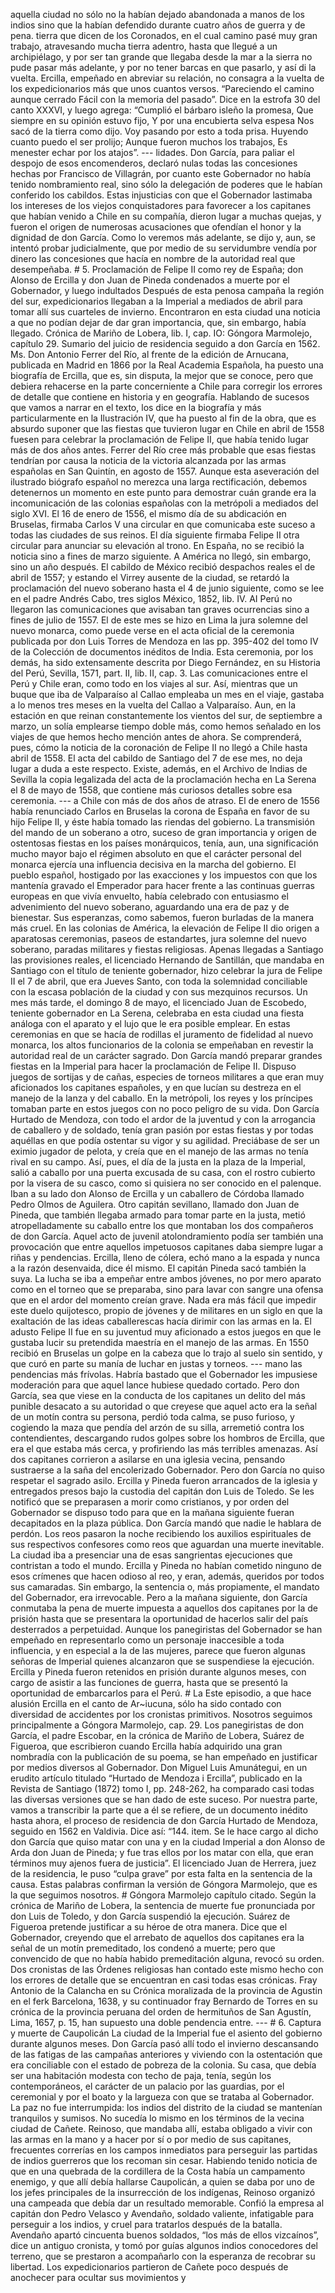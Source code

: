 aquella ciudad no sólo no la habían dejado abandonada a manos de los indios sino que la habían defendido durante cuatro años de guerra y de pena. tierra que dicen de los Coronados, en el cual camino pasé muy gran trabajo, atravesando mucha tierra adentro, hasta que llegué a un archipiélago, y por ser tan grande que llegaba desde la mar a la sierra no pude pasar más adelante, y por no tener barcas en que pasarlo, y así di la vuelta. Ercilla, empeñado en abreviar su relación, no consagra a la vuelta de los expedicionarios más que unos cuantos versos. “Pareciendo el camino aunque cerrado Fácil con la memoria del pasado”. Dice en la estrofa 30 del canto XXXVI, y luego agrega: “Cumplió el bárbaro isleño la promesa, Que siempre en su opinión estuvo fijo, Y por una encubierta selva espesa Nos sacó de la tierra como dijo. Voy pasando por esto a toda prisa. Huyendo cuanto puedo el ser prolijo; Aunque fueron muchos los trabajos, Es menester echar por los atajos”. --- lidades. Don García, para paliar el despojo de esos encomenderos, declaró nulas todas las concesiones hechas por Francisco de Villagrán, por cuanto este Gobernador no había tenido nombramiento real, sino sólo la delegación de poderes que le habían conferido los cabildos. Estas injusticias con que el Gobernador lastimaba los intereses de los viejos conquistadores para favorecer a los capitanes que habían venido a Chile en su compañía, dieron lugar a muchas quejas, y fueron el origen de numerosas acusaciones que ofendían el honor y la dignidad de don García. Como lo veremos más adelante, se dijo y, aun, se intentó probar judicialmente, que por medio de su servidumbre vendía por dinero las concesiones que hacía en nombre de la autoridad real que desempeñaba. # 5. Proclamación de Felipe II como rey de España; don Alonso de Ercilla y don Juan de Pineda condenados a muerte por el Gobernador, y luego indultados Después de esta penosa campaña la región del sur, expedicionarios llegaban a la Imperial a mediados de abril para tomar allí sus cuarteles de invierno. Encontraron en esta ciudad una noticia a que no podían dejar de dar gran importancia, que, sin embargo, había llegado. Crónica de Mariño de Lobera, lib. I, cap. IO: Góngora Marmolejo, capítulo 29. Sumario del juicio de residencia seguido a don García en 1562. Ms. Don Antonio Ferrer del Río, al frente de la edición de Arnucana, publicada en Madrid en 1866 por la Real Academia Española, ha puesto una biografía de Ercilla, que es, sin disputa, la mejor que se conoce, pero que debiera rehacerse en la parte concerniente a Chile para corregir los errores de detalle que contiene en historia y en geografía. Hablando de sucesos que vamos a narrar en el texto, los dice en la biografía y más particularmente en la Ilustración IV, que ha puesto al fin de la obra, que es absurdo suponer que las fiestas que tuvieron lugar en Chile en abril de 1558 fuesen para celebrar la proclamación de Felipe II, que había tenido lugar más de dos años antes. Ferrer del Río cree más probable que esas fiestas tendrían por causa la noticia de la victoria alcanzada por las armas españolas en San Quintín, en agosto de 1557. Aunque esta aseveración del ilustrado biógrafo español no merezca una larga rectificación, debemos detenernos un momento en este punto para demostrar cuán grande era la incomunicación de las colonias españolas con la metrópoli a mediados del siglo XVI. El 16 de enero de 1556, el mismo día de su abdicación en Bruselas, firmaba Carlos V una circular en que comunicaba este suceso a todas las ciudades de sus reinos. El día siguiente firmaba Felipe II otra circular para anunciar su elevación al trono. En España, no se recibió la noticia sino a fines de marzo siguiente. A América no llegó, sin embargo, sino un año después. El cabildo de México recibió despachos reales el de abril de 1557; y estando el Virrey ausente de la ciudad, se retardó la proclamación del nuevo soberano hasta el 4 de junio siguiente, como se lee en el padre Andrés Cabo, tres siglos México, 1852, lib. IV. AI Perú no llegaron las comunicaciones que avisaban tan graves ocurrencias sino a fines de julio de 1557. El de este mes se hizo en Lima la jura solemne del nuevo monarca, como puede verse en el acta oficial de la ceremonia publicada por don Luis Torres de Mendoza en las pp. 395-402 del tomo IV de la Colección de documentos inéditos de India. Esta ceremonia, por los demás, ha sido extensamente descrita por Diego Fernández, en su Historia del Perú, Sevilla, 1571, part. II, lib. II, cap. 3. Las comunicaciones entre el Perú y Chile eran, como todo en los viajes al sur. Así, mientras que un buque que iba de Valparaíso al Callao empleaba un mes en el viaje, gastaba a lo menos tres meses en la vuelta del Callao a Valparaíso. Aun, en la estación en que reinan constantemente los vientos del sur, de septiembre a marzo, un solía emplearse tiempo doble más, como hemos señalado en los viajes de que hemos hecho mención antes de ahora. Se comprenderá, pues, cómo la noticia de la coronación de Felipe II no llegó a Chile hasta abril de 1558. El acta del cabildo de Santiago del 7 de ese mes, no deja lugar a duda a este respecto. Existe, además, en el Archivo de Indias de Sevilla la copia legalizada del acta de la proclamación hecha en La Serena el 8 de mayo de 1558, que contiene más curiosos detalles sobre esa ceremonia. --- a Chile con más de dos años de atraso. El de enero de 1556 había renunciado Carlos en Bruselas la corona de España en favor de su hijo Felipe II, y éste había tomado las riendas del gobierno. La transmisión del mando de un soberano a otro, suceso de gran importancia y origen de ostentosas fiestas en los países monárquicos, tenía, aun, una significación mucho mayor bajo el régimen absoluto en que el carácter personal del monarca ejercía una influencia decisiva en la marcha del gobierno. El pueblo español, hostigado por las exacciones y los impuestos con que los mantenía gravado el Emperador para hacer frente a las continuas guerras europeas en que vivía envuelto, había celebrado con entusiasmo el advenimiento del nuevo soberano, aguardando una era de paz y de bienestar. Sus esperanzas, como sabemos, fueron burladas de la manera más cruel. En las colonias de América, la elevación de Felipe II dio origen a aparatosas ceremonias, paseos de estandartes, jura solemne del nuevo soberano, paradas militares y fiestas religiosas. Apenas llegadas a Santiago las provisiones reales, el licenciado Hernando de Santillán, que mandaba en Santiago con el título de teniente gobernador, hizo celebrar la jura de Felipe II el 7 de abril, que era Jueves Santo, con toda la solemnidad conciliable con la escasa población de la ciudad y con sus mezquinos recursos. Un mes más tarde, el domingo 8 de mayo, el licenciado Juan de Escobedo, teniente gobernador en La Serena, celebraba en esta ciudad una fiesta análoga con el aparato y el lujo que le era posible emplear. En estas ceremonias en que se hacía de rodillas el juramento de fidelidad al nuevo monarca, los altos funcionarios de la colonia se empeñaban en revestir la autoridad real de un carácter sagrado. Don García mandó preparar grandes fiestas en la Imperial para hacer la proclamación de Felipe II. Dispuso juegos de sortijas y de cañas, especies de torneos militares a que eran muy aficionados los capitanes españoles, y en que lucían su destreza en el manejo de la lanza y del caballo. En la metrópoli, los reyes y los príncipes tomaban parte en estos juegos con no poco peligro de su vida. Don García Hurtado de Mendoza, con todo el ardor de la juventud y con la arrogancia de caballero y de soldado, tenía gran pasión por estas fiestas y por todas aquéllas en que podía ostentar su vigor y su agilidad. Preciábase de ser un eximio jugador de pelota, y creía que en el manejo de las armas no tenía rival en su campo. Así, pues, el día de la justa en la plaza de la Imperial, salió a caballo por una puerta excusada de su casa, con el rostro cubierto por la visera de su casco, como si quisiera no ser conocido en el palenque. Iban a su lado don Alonso de Ercilla y un caballero de Córdoba llamado Pedro Olmos de Aguilera. Otro capitán sevillano, llamado don Juan de Pineda, que también llegaba armado para tomar parte en la justa, metió atropelladamente su caballo entre los que montaban los dos compañeros de don García. Aquel acto de juvenil atolondramiento podía ser también una provocación que entre aquellos impetuosos capitanes daba siempre lugar a riñas y pendencias. Ercilla, lleno de cólera, echó mano a la espada y nunca a la razón desenvaida, dice él mismo. El capitán Pineda sacó también la suya. La lucha se iba a empeñar entre ambos jóvenes, no por mero aparato como en el torneo que se preparaba, sino para lavar con sangre una ofensa que en el ardor del momento creían grave. Nada era más fácil que impedir este duelo quijotesco, propio de jóvenes y de militares en un siglo en que la exaltación de las ideas caballerescas hacía dirimir con las armas en la. El adusto Felipe II fue en su juventud muy aficionado a estos juegos en que le gustaba lucir su pretendida maestría en el manejo de las armas. En 1550 recibió en Bruselas un golpe en la cabeza que lo trajo al suelo sin sentido, y que curó en parte su manía de luchar en justas y torneos. --- mano las pendencias más frívolas. Habría bastado que el Gobernador les impusiese moderación para que aquel lance hubiese quedado cortado. Pero don García, sea que viese en la conducta de los capitanes un delito del más punible desacato a su autoridad o que creyese que aquel acto era la señal de un motín contra su persona, perdió toda calma, se puso furioso, y cogiendo la maza que pendía del arzón de su silla, arremetió contra los contendientes, descargando rudos golpes sobre los hombros de Ercilla, que era el que estaba más cerca, y profiriendo las más terribles amenazas. Así dos capitanes corrieron a asilarse en una iglesia vecina, pensando sustraerse a la saña del encolerizado Gobernador. Pero don García no quiso respetar el sagrado asilo. Ercilla y Pineda fueron arrancados de la iglesia y entregados presos bajo la custodia del capitán don Luis de Toledo. Se les notificó que se preparasen a morir como cristianos, y por orden del Gobernador se dispuso todo para que en la mañana siguiente fueran decapitados en la plaza pública. Don García mandó que nadie le hablara de perdón. Los reos pasaron la noche recibiendo los auxilios espirituales de sus respectivos confesores como reos que aguardan una muerte inevitable. La ciudad iba a presenciar una de esas sangrientas ejecuciones que contristan a todo el mundo. Ercilla y Pineda no habían cometido ninguno de esos crímenes que hacen odioso al reo, y eran, además, queridos por todos sus camaradas. Sin embargo, la sentencia o, más propiamente, el mandato del Gobernador, era irrevocable. Pero a la mañana siguiente, don García conmutaba la pena de muerte impuesta a aquellos dos capitanes por la de prisión hasta que se presentara la oportunidad de hacerlos salir del país desterrados a perpetuidad. Aunque los panegiristas del Gobernador se han empeñado en representarlo como un personaje inaccesible a toda influencia, y en especial a la de las mujeres, parece que fueron algunas señoras de Imperial quienes alcanzaron que se suspendiese la ejecución. Ercilla y Pineda fueron retenidos en prisión durante algunos meses, con cargo de asistir a las funciones de guerra, hasta que se presentó la oportunidad de embarcarlos para el Perú. # La Este episodio, a que hace alusión Ercilla en el canto de Ar~iucuna, sólo ha sido contado con diversidad de accidentes por los cronistas primitivos. Nosotros seguimos principalmente a Góngora Marmolejo, cap. 29. Los panegiristas de don García, el padre Escobar, en la crónica de Mariño de Lobera, Suárez de Figueroa, que escribieron cuando Ercilla había adquirido una gran nombradía con la publicación de su poema, se han empeñado en justificar por medios diversos al Gobernador. Don Miguel Luis Amunátegui, en un erudito artículo titulado “Hurtado de Mendoza i Ercilla”, publicado en la Revista de Santiago (1872) tomo I, pp. 248-262, ha comparado casi todas las diversas versiones que se han dado de este suceso. Por nuestra parte, vamos a transcribir la parte que a él se refiere, de un documento inédito hasta ahora, el proceso de residencia de don García Hurtado de Mendoza, seguido en 1562 en Valdivia. Dice así: “144. item. Se le hace cargo al dicho don García que quiso matar con una y en la ciudad Imperial a don Alonso de Arda don Juan de Pineda; y fue tras ellos por los matar con ella, que eran términos muy ajenos fuera de justicia”. El licenciado Juan de Herrera, juez de la residencia, le puso “culpa grave” por esta falta en la sentencia de la causa. Estas palabras confirman la versión de Góngora Marmolejo, que es la que seguimos nosotros. # Góngora Marmolejo capítulo citado. Según la crónica de Mariño de Lobera, la sentencia de muerte fue pronunciada por don Luis de Toledo, y don García suspendió la ejecución. Suárez de Figueroa pretende justificar a su héroe de otra manera. Dice que el Gobernador, creyendo que el arrebato de aquellos dos capitanes era la señal de un motín premeditado, los condenó a muerte; pero que convencido de que no había habido premeditación alguna, revocó su orden. Dos cronistas de las Órdenes religiosas han contado este mismo hecho con los errores de detalle que se encuentran en casi todas esas crónicas. Fray Antonio de la Calancha en su Crónica moralizada de la provincia de Agustin en el ferk Barcelona, 1638, y su continuador fray Bernardo de Torres en su crónica de la provincia peruana del orden de hermituños de San Agustín, Lima, 1657, p. 15, han supuesto una doble pendencia entre. --- # 6. Captura y muerte de Caupolicán La ciudad de la Imperial fue el asiento del gobierno durante algunos meses. Don García pasó allí todo el invierno descansando de las fatigas de las campañas anteriores y viviendo con la ostentación que era conciliable con el estado de pobreza de la colonia. Su casa, que debía ser una habitación modesta con techo de paja, tenía, según los contemporáneos, el carácter de un palacio por las guardias, por el ceremonial y por el boato y la largueza con que se trataba al Gobernador. La paz no fue interrumpida: los indios del distrito de la ciudad se mantenían tranquilos y sumisos. No sucedía lo mismo en los términos de la vecina ciudad de Cañete. Reinoso, que mandaba allí, estaba obligado a vivir con las armas en la mano y a hacer por sí o por medio de sus capitanes, frecuentes correrías en los campos inmediatos para perseguir las partidas de indios guerreros que los recoman sin cesar. Habiendo tenido noticia de que en una quebrada de la cordillera de la Costa había un campamento enemigo, y que allí debía hallarse Caupolicán, a quien se daba por uno de los jefes principales de la insurrección de los indígenas, Reinoso organizó una campeada que debía dar un resultado memorable. Confió la empresa al capitán don Pedro Velasco y Avendaño, soldado valiente, infatigable para perseguir a los indios, y cruel para tratarlos después de la batalla. Avendaño apartó cincuenta buenos soldados, “los más de ellos vizcaínos”, dice un antiguo cronista, y tomó por guías algunos indios conocedores del terreno, que se prestaron a acompañarlo con la esperanza de recobrar su libertad. Los expedicionarios partieron de Cañete poco después de anochecer para ocultar sus movimientos y